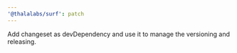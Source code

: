```yaml
---
'@thalalabs/surf': patch
---
```


Add changeset as devDependency and use it to manage the versioning and releasing.

